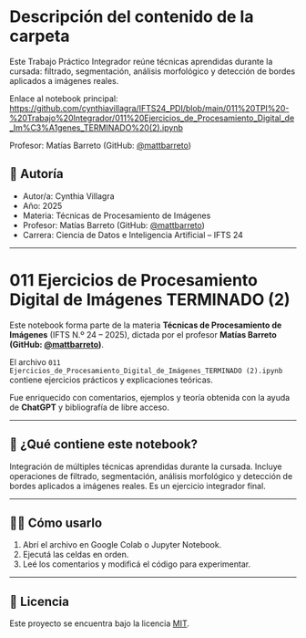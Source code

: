 # Descripción del contenido de la carpeta
Este Trabajo Práctico Integrador reúne técnicas aprendidas durante la cursada: filtrado, segmentación, análisis morfológico y detección de bordes aplicados a imágenes reales.

Enlace al notebook principal: https://github.com/cynthiavillagra/IFTS24_PDI/blob/main/011%20TPI%20-%20Trabajo%20Integrador/011%20Ejercicios_de_Procesamiento_Digital_de_Im%C3%A1genes_TERMINADO%20(2).ipynb

Profesor: Matías Barreto (GitHub: [@mattbarreto](https://github.com/mattbarreto))

## 👤 Autoría

- Autor/a: Cynthia Villagra
- Año: 2025  
- Materia: Técnicas de Procesamiento de Imágenes  
- Profesor: Matías Barreto (GitHub: [@mattbarreto](https://github.com/mattbarreto))  
- Carrera: Ciencia de Datos e Inteligencia Artificial – IFTS 24

---

# 011 Ejercicios de Procesamiento Digital de Imágenes TERMINADO (2)

Este notebook forma parte de la materia **Técnicas de Procesamiento de Imágenes** (IFTS N.º 24 – 2025), dictada por el profesor **Matías Barreto (GitHub: [@mattbarreto](https://github.com/mattbarreto))**.  

El archivo `011 Ejercicios_de_Procesamiento_Digital_de_Imágenes_TERMINADO (2).ipynb` contiene ejercicios prácticos y explicaciones teóricas.

Fue enriquecido con comentarios, ejemplos y teoría obtenida con la ayuda de **ChatGPT** y bibliografía de libre acceso.

---

## 📘 ¿Qué contiene este notebook?

Integración de múltiples técnicas aprendidas durante la cursada. Incluye operaciones de filtrado, segmentación, análisis morfológico y detección de bordes aplicados a imágenes reales. Es un ejercicio integrador final.

---

## 🧑‍💻 Cómo usarlo

1. Abrí el archivo en Google Colab o Jupyter Notebook.
2. Ejecutá las celdas en orden.
3. Leé los comentarios y modificá el código para experimentar.

---

## 📄 Licencia

Este proyecto se encuentra bajo la licencia [MIT](https://opensource.org/licenses/MIT).
